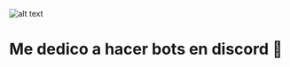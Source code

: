 ![alt text](https://cdn.discordapp.com/attachments/733221540212113478/735756837307285604/como_sabes.jpg)
# Me dedico a hacer bots en discord 🍞
